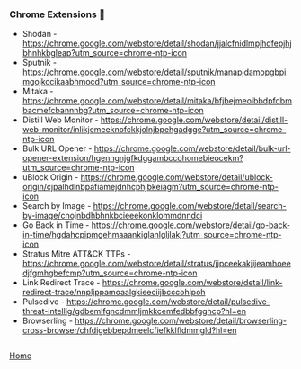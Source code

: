 ### Chrome Extensions :small_blue_diamond:

- Shodan - https://chrome.google.com/webstore/detail/shodan/jjalcfnidlmpjhdfepjhjbhnhkbgleap?utm_source=chrome-ntp-icon
- Sputnik - https://chrome.google.com/webstore/detail/sputnik/manapjdamopgbpimgojkccikaabhmocd?utm_source=chrome-ntp-icon
- Mitaka - https://chrome.google.com/webstore/detail/mitaka/bfjbejmeoibbdpfdbmbacmefcbannnbg?utm_source=chrome-ntp-icon
- Distill Web Monitor - https://chrome.google.com/webstore/detail/distill-web-monitor/inlikjemeeknofckkjolnjbpehgadgge?utm_source=chrome-ntp-icon
- Bulk URL Opener - https://chrome.google.com/webstore/detail/bulk-url-opener-extension/hgenngnjgfkdggambccohomebieocekm?utm_source=chrome-ntp-icon
- uBlock Origin - https://chrome.google.com/webstore/detail/ublock-origin/cjpalhdlnbpafiamejdnhcphjbkeiagm?utm_source=chrome-ntp-icon
- Search by Image - https://chrome.google.com/webstore/detail/search-by-image/cnojnbdhbhnkbcieeekonklommdnndci
- Go Back in Time - https://chrome.google.com/webstore/detail/go-back-in-time/hgdahcpipmgehmaaankiglanlgljlakj?utm_source=chrome-ntp-icon
- Stratus Mitre ATT&CK TTPs - https://chrome.google.com/webstore/detail/stratus/jjpceekakjijeamhoeedjfgmhgbefcmp?utm_source=chrome-ntp-icon
- Link Redirect Trace - https://chrome.google.com/webstore/detail/link-redirect-trace/nnpljppamoaalgkieeciijbcccohlpoh
- Pulsedive - https://chrome.google.com/webstore/detail/pulsedive-threat-intellig/gdbemlfgncdmmljmkkcemfedbbfgghcp?hl=en
- Browserling - https://chrome.google.com/webstore/detail/browserling-cross-browser/chfdigebbepdmeelcfiefkklfldmmgld?hl=en

```

```
[Home](https://github.com/BushidoUK/Opensource-tools/)
